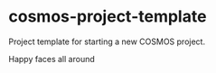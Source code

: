 # cosmos-project-template
Project template for starting a new COSMOS project. 

Happy faces all around
